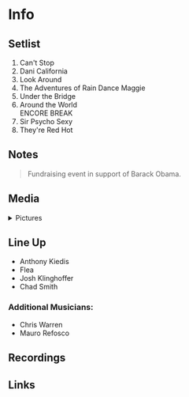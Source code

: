 # Info

## Setlist

1. Can't Stop
2. Dani California
3. Look Around
4. The Adventures of Rain Dance Maggie
5. Under the Bridge
6. Around the World
<br> ENCORE BREAK
7. Sir Psycho Sexy
8. They're Red Hot

## Notes

> Fundraising event in support of Barack Obama.

## Media 

<details>
  <summary>Pictures</summary>
  <!--<img alt="Setlist" title="Setlist" src="_.jpg" height="200" />
  <img alt="Flyer" title="Flyer" src="_.jpg" height="200" />-->
</details>

## Line Up

* Anthony Kiedis
* Flea
* Josh Klinghoffer
* Chad Smith

### Additional Musicians:

* Chris Warren  
* Mauro Refosco

## Recordings

## Links
